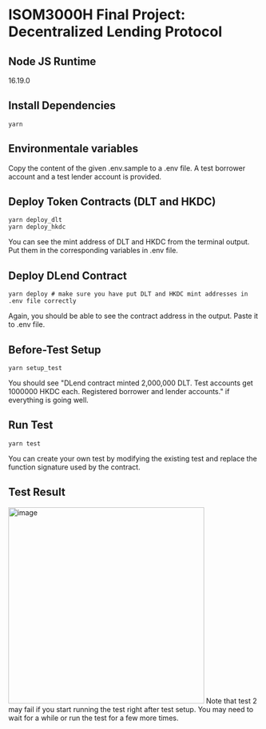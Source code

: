 # ISOM3000H Final Project: Decentralized Lending Protocol

## Node JS Runtime
16.19.0

## Install Dependencies
```shell
yarn
```

## Environmentale variables
Copy the content of the given .env.sample to a .env file. A test borrower account and a test lender account is provided.

## Deploy Token Contracts (DLT and HKDC)
```shell
yarn deploy_dlt
yarn deploy_hkdc
```
You can see the mint address of DLT and HKDC from the terminal output. Put them in the corresponding variables in .env file.

## Deploy DLend Contract
```shell
yarn deploy # make sure you have put DLT and HKDC mint addresses in .env file correctly
```
Again, you should be able to see the contract address in the output. Paste it to .env file.

## Before-Test Setup
```shell
yarn setup_test
```
You should see "DLend contract minted 2,000,000 DLT. Test accounts get 1000000 HKDC each. Registered borrower and lender accounts." if everything is going well.

## Run Test
```shell
yarn test
```
You can create your own test by modifying the existing test and replace the function signature used by the contract.

## Test Result
<img width="392" alt="image" src="https://github.com/Josh-Kwong-HKUST/DLend/assets/125365120/b3b845e6-e5dd-40aa-9d1a-d47584bcc735">
Note that test 2 may fail if you start running the test right after test setup. You may need to wait for a while or run the test for a few more times.
